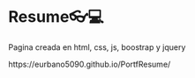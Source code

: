 # Resume👓💻
<p>Pagina creada en html, css, js, boostrap y jquery</p>
https://eurbano5090.github.io/PortfResume/
<!--https://portafolio2023.vercel.app/-->

